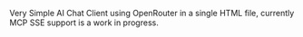 Very Simple AI Chat Client using OpenRouter in a single HTML file, currently MCP SSE support is a work in progress.
